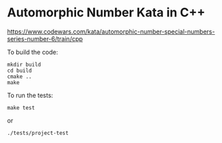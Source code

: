 # Automorphic Number Kata in C++ #

https://www.codewars.com/kata/automorphic-number-special-numbers-series-number-6/train/cpp

To build the code:

```
mkdir build
cd build
cmake ..
make
```

To run the tests:

```
make test
```
or

```
./tests/project-test
````